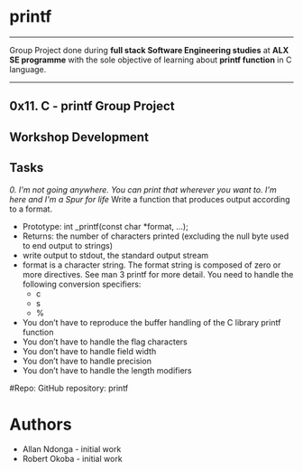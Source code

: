 # printf
---
Group Project done during **full stack Software Engineering studies** at **ALX SE programme** with the sole objective of learning about **printf function** in C language.

---
0x11. C - printf Group Project
---
Workshop Development
---
Tasks
---
_0. I'm not going anywhere. You can print that wherever you want to. I'm here and I'm a Spur for life_
Write a function that produces output according to a format.
* Prototype: int _printf(const char *format, ...);
* Returns: the number of characters printed (excluding the null byte used to end output to strings)
* write output to stdout, the standard output stream
* format is a character string. The format string is composed of zero or more directives. See man 3 printf for more detail. You need to handle the following conversion specifiers:
    * c
    * s
    * %
* You don’t have to reproduce the buffer handling of the C library printf function
* You don’t have to handle the flag characters
* You don’t have to handle field width
* You don’t have to handle precision
* You don’t have to handle the length modifiers

#Repo:
GitHub repository: printf

# Authors
* Allan Ndonga - initial work
* Robert Okoba - initial work
